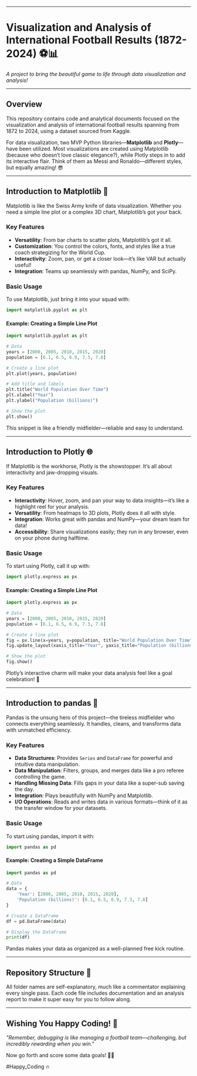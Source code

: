 
---

# **Visualization and Analysis of International Football Results (1872-2024)** ⚽📊  
_A project to bring the beautiful game to life through data visualization and analysis!_  

---

## **Overview**  
This repository contains code and analytical documents focused on the visualization and analysis of international football results spanning from 1872 to 2024, using a dataset sourced from Kaggle.  

For data visualization, two MVP Python libraries—**Matplotlib** and **Plotly**—have been utilized. Most visualizations are created using Matplotlib (because who doesn’t love classic elegance?), while Plotly steps in to add its interactive flair. Think of them as Messi and Ronaldo—different styles, but equally amazing! 😎  

---

## **Introduction to Matplotlib** 🎨  

Matplotlib is like the Swiss Army knife of data visualization. Whether you need a simple line plot or a complex 3D chart, Matplotlib’s got your back.  

### **Key Features**  
- **Versatility**: From bar charts to scatter plots, Matplotlib’s got it all.  
- **Customization**: You control the colors, fonts, and styles like a true coach strategizing for the World Cup.  
- **Interactivity**: Zoom, pan, or get a closer look—it’s like VAR but actually useful!  
- **Integration**: Teams up seamlessly with pandas, NumPy, and SciPy.  

### **Basic Usage**  
To use Matplotlib, just bring it into your squad with:  

```python
import matplotlib.pyplot as plt
```  

#### **Example: Creating a Simple Line Plot**  
```python
import matplotlib.pyplot as plt

# Data
years = [2000, 2005, 2010, 2015, 2020]
population = [6.1, 6.5, 6.9, 7.3, 7.8]

# Create a line plot
plt.plot(years, population)

# Add title and labels
plt.title("World Population Over Time")
plt.xlabel("Year")
plt.ylabel("Population (billions)")

# Show the plot
plt.show()
```  
This snippet is like a friendly midfielder—reliable and easy to understand.  

---

## **Introduction to Plotly** 🌐  

If Matplotlib is the workhorse, Plotly is the showstopper. It’s all about interactivity and jaw-dropping visuals.  

### **Key Features**  
- **Interactivity**: Hover, zoom, and pan your way to data insights—it’s like a highlight reel for your analysis.  
- **Versatility**: From heatmaps to 3D plots, Plotly does it all with style.  
- **Integration**: Works great with pandas and NumPy—your dream team for data!  
- **Accessibility**: Share visualizations easily; they run in any browser, even on your phone during halftime.  

### **Basic Usage**  
To start using Plotly, call it up with:  

```python
import plotly.express as px
```  

#### **Example: Creating a Simple Line Plot**  
```python
import plotly.express as px

# Data
years = [2000, 2005, 2010, 2015, 2020]
population = [6.1, 6.5, 6.9, 7.3, 7.8]

# Create a line plot
fig = px.line(x=years, y=population, title="World Population Over Time")
fig.update_layout(xaxis_title="Year", yaxis_title="Population (billions)")

# Show the plot
fig.show()
```  
Plotly’s interactive charm will make your data analysis feel like a goal celebration! 🎉  

---

## **Introduction to pandas** 🐼  

Pandas is the unsung hero of this project—the tireless midfielder who connects everything seamlessly. It handles, cleans, and transforms data with unmatched efficiency.  

### **Key Features**  
- **Data Structures**: Provides `Series` and `DataFrame` for powerful and intuitive data manipulation.  
- **Data Manipulation**: Filters, groups, and merges data like a pro referee controlling the game.  
- **Handling Missing Data**: Fills gaps in your data like a super-sub saving the day.  
- **Integration**: Plays beautifully with NumPy and Matplotlib.  
- **I/O Operations**: Reads and writes data in various formats—think of it as the transfer window for your datasets.  

### **Basic Usage**  
To start using pandas, import it with:  

```python
import pandas as pd
```  

#### **Example: Creating a Simple DataFrame**  
```python
import pandas as pd

# Data
data = {
    'Year': [2000, 2005, 2010, 2015, 2020],
    'Population (billions)': [6.1, 6.5, 6.9, 7.3, 7.8]
}

# Create a DataFrame
df = pd.DataFrame(data)

# Display the DataFrame
print(df)
```  
Pandas makes your data as organized as a well-planned free kick routine.  

---

## **Repository Structure** 📂  
All folder names are self-explanatory, much like a commentator explaining every single pass. Each code file includes documentation and an analysis report to make it super easy for you to follow along.  

---

## **Wishing You Happy Coding!** 🎉  
_"Remember, debugging is like managing a football team—challenging, but incredibly rewarding when you win."_  

Now go forth and score some data goals! 🥅✨  


#Happy_Coding 🔥
